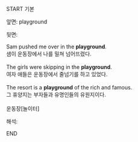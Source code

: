 START
기본

앞면:
playground


뒷면:
<div>Sam pushed me over in the <strong>playground</strong>. </div><div><div>샘이 운동장에서 나를 밀쳐 넘어뜨렸다.</div></div><div><br></div><div><div>The girls were skipping in the <strong>playground</strong>. </div><div><div>여자 애들은 운동장에서 줄넘기를 하고 있었다.</div></div></div><div><br></div><div><div>The resort is a <strong>playground</strong> of the rich and famous. </div><div><div>그 휴양지는 부자들과 유명인들의 유원지이다.</div></div></div><div><br></div><div>운동장[놀이터]</div>


해석:
<!--ID: 1746614454439-->
END